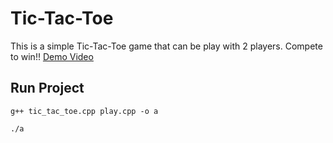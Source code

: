 # Tic-Tac-Toe
This is a simple Tic-Tac-Toe game that can be play with 2 players.
Compete to win!! 
[Demo Video](https://kingston0420.github.io/mywebsite/#/)

## Run Project 
```
g++ tic_tac_toe.cpp play.cpp -o a

./a
```
